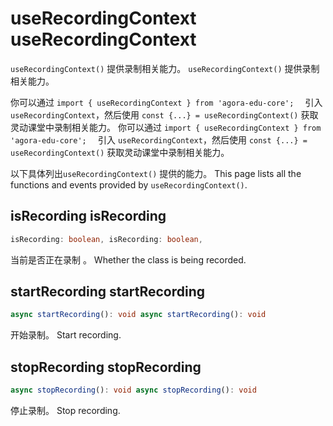 # useRecordingContext useRecordingContext

`useRecordingContext()` 提供录制相关能力。 `useRecordingContext()` 提供录制相关能力。

你可以通过 `import { useRecordingContext } from 'agora-edu-core';  ` 引入 `useRecordingContext`，然后使用 `const {...} = useRecordingContext()` 获取灵动课堂中录制相关能力。 你可以通过 `import { useRecordingContext } from 'agora-edu-core';  ` 引入 `useRecordingContext`，然后使用 `const {...} = useRecordingContext()` 获取灵动课堂中录制相关能力。

以下具体列出`useRecordingContext()` 提供的能力。 This page lists all the functions and events provided by `useRecordingContext()`.

## isRecording isRecording

```typescript
isRecording: boolean, isRecording: boolean,
```

当前是否正在录制 。 Whether the class is being recorded.

## startRecording startRecording

```typescript
async startRecording(): void async startRecording(): void
```

开始录制。 Start recording.

## stopRecording stopRecording

```typescript
async stopRecording(): void async stopRecording(): void
```

停止录制。 Stop recording.
